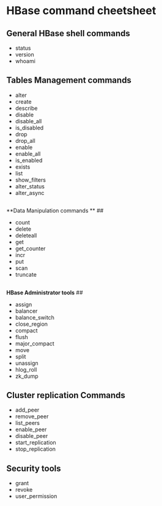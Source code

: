 # HBase command cheetsheet #

## General HBase shell commands ##

- status	
- version	
- whoami	

## Tables Management commands ##
- alter	
- create	
- describe	
- disable	
- disable_all	
- is_disabled	
- drop 	
- drop_all	
- enable	
- enable_all	
- is_enabled	
- exists	
- list	
- show_filters	
- alter_status	
- alter_async	
## 
**Data Manipulation commands  ** ##
- count	
- delete	
- deleteall	
- get	
- get_counter	
- incr	
- put	
- scan	
- truncate	
## 
**HBase Administrator tools** ##

- assign	
- balancer	
- balance_switch	
- close_region	
- compact	
- flush	
- major_compact	
- move	
- split	
- unassign	
- hlog_roll	
- zk_dump	

## **Cluster replication Commands** ##
- add_peer	
- remove_peer	
- list_peers	
- enable_peer	
- disable_peer	
- start_replication	
- stop_replication	
## **Security tools** ##
- grant	
- revoke	
- user_permission	
